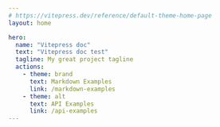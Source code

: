 ```yaml
---
# https://vitepress.dev/reference/default-theme-home-page
layout: home

hero:
  name: "Vitepress doc"
  text: "Vitepress doc test"
  tagline: My great project tagline
  actions:
    - theme: brand
      text: Markdown Examples
      link: /markdown-examples
    - theme: alt
      text: API Examples
      link: /api-examples
---
```


